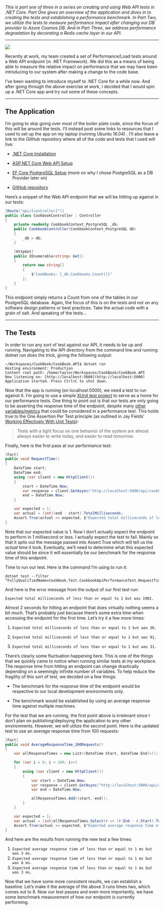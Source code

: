 *This is part one of three in a series on creating and using Web API tests in .NET Core. Part One gives an overview of the application and dives in to creating the tests and establishing a performance benchmark. In Part Two, we utilize the tests to measure performance impact after changing our DB provider to Azure Cosmos DB. And in Part Three, we address performance degradation by decorating a Redis cache layer in our API.*

---

![](https://cdn-images-1.medium.com/max/3840/1*j4wfpB40AyyJkhTAsvWcXg.jpeg)

Recently at work, my team created a set of Performance/Load tests around a Web API endpoint (in .NET Framework). We did this as a means of being able to measure the relative impact on performance that we may have been introducing to our system after making a change to the code base.

I’ve been wanting to introduce myself to .NET Core for a while now. And after going through the above exercise at work, I decided that I would spin up a .NET Core app and try out some of these concepts.

---

## The Application

I’m going to skip going over most of the boiler plate code, since the focus of this will be around the tests. I’ll instead post some links to resources that I used to set up the app on my laptop (running Ubuntu 16.04) . I’ll also leave a link to the GitHub repository where all of the code and tests that I used will live:

* [.NET Core Installation](https://www.microsoft.com/net/core)

* [ASP.NET Core Web API Setup](https://docs.microsoft.com/en-us/aspnet/core/tutorials/web-api-vsc)

* [EF Core PostgreSQL Setup](https://docs.microsoft.com/en-us/ef/core/providers/npgsql/) (more on why I chose PostgreSQL as a DB Provider later on)

* [GitHub repository](https://github.com/t-j-c/cookbook-load-testing)

Here’s a snippet of the Web API endpoint that we will be hitting up against in our tests:

```csharp
[Route("api/[controller]")]
public class CookbookController : Controller
{
    private readonly CookbookContext_PostgreSQL _db;
    public CookbookController(CookbookContext_PostgreSQL db)
    {
        _db = db;
    }

    [HttpGet]
    public IEnumerable<string> Get()
    {
        return new string[] 
        { 
            $"CookBooks: {_db.Cookbooks.Count()}"
        };
    }
}
```

This endpoint simply returns a Count from one of the tables in our PostgreSQL database. Again, the focus of this is on the tests and not on any software design patterns or best practices. Take the actual code with a grain of salt. And speaking of the tests…

---

## The Tests

In order to run any sort of test against our API, it needs to be up and running. Navigating to the API directory from the command line and running dotnet run does the trick, giving the following output:

    ~/Workspaces/CookBook/CookBook.API$ dotnet run
    Hosting environment: Production
    Content root path: /home/taylor/Workspaces/CookBook/CookBook.API
    Now listening on: [http://localhost:5000](http://localhost:5000)
    Application started. Press Ctrl+C to shut down.

Now that the app is running (on localhost:5000), we need a test to run against it. I’m going to use a simple [XUnit test project](https://docs.microsoft.com/en-us/dotnet/core/testing/unit-testing-with-dotnet-test) to serve as a home for our performance tests. One thing to point out is that our tests are only going to be asserting the response time of the endpoint, despite many [other variables/metrics](https://www.thoughtworks.com/insights/blog/performance-testing-nutshell) that could be considered in a performance test. This holds true to the One Assertion Per Test principle (as outlined in Jay Fields’ [Working Effectively With Unit Tests](https://amzn.to/2EMoV5T)):
> Tests with a tight focus on one behavior of the system are almost always easier to write today, and easier to read tomorrow.

Finally, here is the first pass at our performance test:

```csharp
[Fact]
public void RequestTime()
{
    DateTime start;
    DateTime end;
    using (var client = new HttpClient())
    {
        start = DateTime.Now;
        var response = client.GetAsync("http://localhost:5000/api/cookbook").Result;
        end = DateTime.Now;
    }

    var expected = 1;
    var actual = (int)(end - start).TotalMilliseconds;
    Assert.True(actual <= expected, $"Expected total milliseconds of less than or equal to {expected} but was {actual}.");
}   
```

Note that our expected value is 1. Now I don’t actually expect the endpoint to perform in 1 millisecond or less. I actually expect the test to fail. Mainly so that it spits out the message passed into Assert.True which will tell us the *actual* time it took. Eventually, we’ll need to determine what this expected value should be since it will essentially be our benchmark for the response time of this endpoint.

Time to run our test. Here is the command I’m using to run it:

    dotnet test --filter “FullyQualifiedName=CookBook.Test.CookbookApiPerformanceTest.RequestTime”

And here is the error message from the output of our first test run:

`Expected total milliseconds of less than or equal to 1 but was 1902.`

Almost 2 seconds for hitting an endpoint that does virtually nothing seems a bit much. That’s probably just because there’s some extra time when accessing the endpoint for the first time. Let’s try it a few more times:

1. `Expected total milliseconds of less than or equal to 1 but was 36.`

1. `Expected total milliseconds of less than or equal to 1 but was 91.`

1. `Expected total milliseconds of less than or equal to 1 but was 31.`

There’s clearly some fluctuation happening here. This is one of the things that we quickly came to notice when running similar tests at my workplace. The response time from hitting an endpoint can change drastically depending on a seemingly infinite number of variables. To help reduce the fragility of this sort of test, we decided on a few things:

* The benchmark for the response time of the endpoint would be respective to our local development environments only.

* The benchmark would be established by using an average response time against multiple machines.

For the test that we are running, the first point above is irrelevant since I don’t plan on publishing/deploying the application to any other environments. However, we will utilize the second point. Here is the updated test to use an *average* response time from 100 requests:

```csharp
[Fact]
public void AverageResponseTime_100Requests()
{
    var allResponseTimes = new List<(DateTime Start, DateTime End)>();

    for (var i = 0; i < 100; i++)
    {
        using (var client = new HttpClient())
        {
            var start = DateTime.Now;
            var response = client.GetAsync("http://localhost:5000/api/cookbook").Result;
            var end = DateTime.Now;

            allResponseTimes.Add((start, end));
        }
    }

    var expected = 1;
    var actual = (int)allResponseTimes.Select(r => (r.End - r.Start).TotalMilliseconds).Average();
    Assert.True(actual <= expected, $"Expected average response time of less than or equal to {expected} ms but was {actual} ms.");
}
```

And here are the results from running the new test a few times:

1) `Expected average response time of less than or equal to 1 ms but was 3 ms.`
2) `Expected average response time of less than or equal to 1 ms but was 6 ms.`
3) `Expected average response time of less than or equal to 1 ms but was 3 ms.`

Now that we have some more consistent results, we can establish a baseline. Let’s make it the average of the above 3 runs times two, which comes out to 8. Now our test passes and even more importantly, we have some benchmark measurement of how our endpoint is currently performing.
